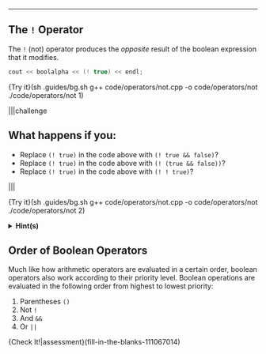 ---

## The `!` Operator

The `!` (not) operator produces the *opposite* result of the boolean expression that it modifies. 

```c++
cout << boolalpha << (! true) << endl;
```

{Try it}(sh .guides/bg.sh g++ code/operators/not.cpp -o code/operators/not ./code/operators/not 1)

|||challenge
## What happens if you:
* Replace `(! true)` in the code above with `(! true && false)`?
* Replace `(! true)` in the code above with `(! (true && false))`?
* Replace `(! true)` in the code above with `(! ! true)`?

|||

{Try it}(sh .guides/bg.sh g++ code/operators/not.cpp -o code/operators/not ./code/operators/not 2)

<details><summary><b>Hint(s)</b></summary>The <code>!</code> operator works similarly to how a <code>-</code> (negative) sign works in mathematics. The <code>-</code> of a positive number is a negative number and the <code>-</code> of a negative number is a positive number.</details>

## Order of Boolean Operators
Much like how arithmetic operators are evaluated in a certain order, boolean operators also work according to their priority level. Boolean operations are evaluated in the following order from highest to lowest priority:

1. Parentheses `()` 
2. Not `!`
3. And `&&`
4. Or `||`

{Check It!|assessment}(fill-in-the-blanks-111067014)

